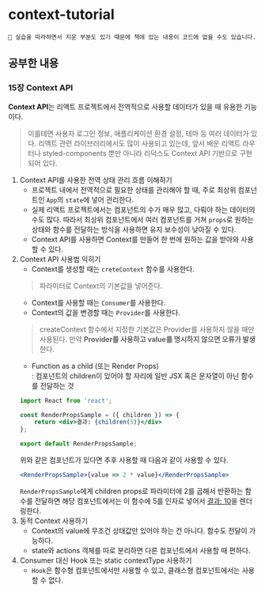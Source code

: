 # context-tutorial

```
🤟 실습을 따라하면서 지운 부분도 있기 때문에 책에 있는 내용이 코드에 없을 수도 있습니다.
```

## 공부한 내용
### 15장 Context API
**Context API**는 리액트 프로젝트에서 전역적으로 사용할 데이터가 있을 때 유용한 기능이다.<br>
> 이를테면 사용자 로그인 정보, 애플리케이션 환경 설정, 테마 등 여러 데이터가 있다.
리액트 관련 라이브러리에서도 많이 사용되고 있는데, 앞서 배운 리액트 라우터나 styled-components 뿐만 아니라 리덕스도 Context API 기반으로 구현되어 있다.

1. Context API를 사용한 전역 상태 관리 흐름 이해하기
    - 프로젝트 내에서 전역적으로 필요한 상태를 관리해야 할 때, 주로 최상위 컴포넌트인 `App`의 `state`에 넣어 관리한다.
    - 실제 리액트 프로젝트에서는 컴포넌트의 수가 매우 많고, 다뤄야 하는 데이터의 수도 많다. 따라서 최상위 컴포넌트에서 여러 컴포넌트를 거쳐 `props`로 원하는 상태와 함수를 전달하는 방식을 사용하면 유지 보수성이 낮아질 수 있다.
    - Context API를 사용하면 Context를 만들어 한 번에 원하는 값을 받아와 사용할 수 있다.
2. Context API 사용법 익히기
    - Context를 생성할 때는 `creteContext` 함수를 사용한다.
    > 파라미터로 Context의 기본값을 넣어준다.
    - Context를 사용할 때는 `Consumer`를 사용한다.
    - Context의 값을 변경할 때는 `Provider`를 사용한다.
    > createContext 함수에서 지정한 기본값은 Provider를 사용하지 않을 때만 사용된다. 만약 **Provider를 사용하고 value를 명시하지 않으면 오류가 발생**한다.
    - Function as a child (또는 Render Props)<br>
    : 컴포넌트의 children이 있어야 할 자리에 일반 JSX 혹은 문자열이 아닌 함수를 전달하는 것
    ```jsx
    import React from 'react';

    const RenderPropsSample = ({ children }) => {
        return <div>결과: {children(5)}</div>
    };

    export default RenderPropsSample;
    ```
    위와 같은 컴포넌트가 있다면 추후 사용할 때 다음과 같이 사용할 수 있다.
    ```jsx
    <RenderPropsSample>{value => 2 * value}</RenderPropsSample>
    ```
    `RenderPropsSample`에게 children props로 파라미터에 2를 곱해서 반환하는 함수를 전달하면 해당 컴포넌트에서는 이 함수에 5를 인자로 넣어서 <u>결과: 10</u>을 렌더링한다.
3. 동적 Context 사용하기
    - Context의 value에 무조건 상태값만 있어야 하는 건 아니다. 함수도 전달이 가능하다.
    - state와 actions 객체를 따로 분리하면 다른 컴포넌트에서 사용할 때 편하다.
4. Consumer 대신 Hook 또는 static contextType 사용하기
    - `Hook`은 함수형 컴포넌트에서만 사용할 수 있고, 클래스형 컴포넌트에서는 사용할 수 없다.